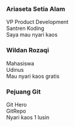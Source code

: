 ### Ariaseta Setia Alam
VP Product Development <br>
Santren Koding <br>
Saya mau nyari kaos <br>

### Wildan Rozaqi
Mahasiswa <br>
Udinus <br>
Mau nyari kaos gratis<br>

### Pejuang Git
Git Hero
<br> GitRepo
<br> Nyari kaos 1 lusin

